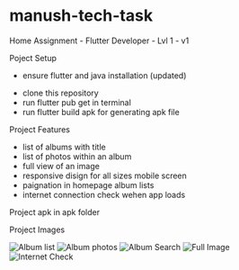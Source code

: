 # manush-tech-task
Home Assignment - Flutter Developer - Lvl 1 - v1

Poject Setup
 * ensure flutter and java  installation (updated)
 - clone this repository 
 - run flutter pub get in terminal
 - run flutter build apk for generating apk file 

Project Features 
 - list of albums with title
 - list of photos within an album
 - full view of an image
 - responsive disign for all sizes mobile screen
 - paignation in homepage album lists
 - internet connection check wehen app loads

Project apk in apk folder

Project Images

![Album list](./app%20images/album_list.jpg)
![Album photos](./app%20images/album_photos.jpg)
![Album Search](./app%20images/album_serarch.jpg)
![Full Image](./app%20images/full_image.jpg)
![Internet Check](./app%20images/interet_check.jpg)
